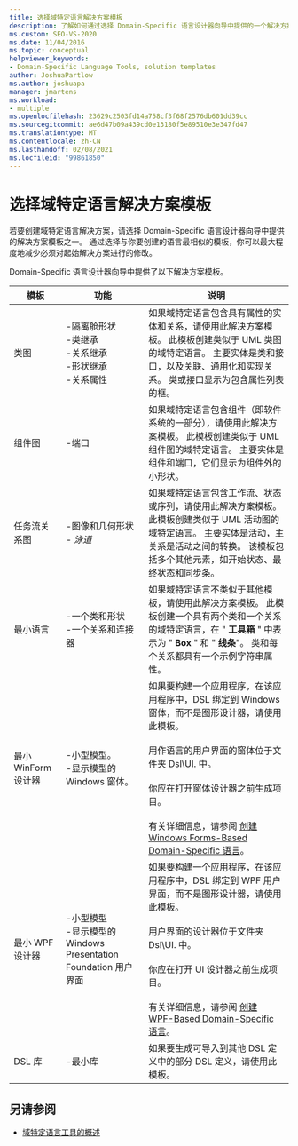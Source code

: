 ```yaml
---
title: 选择域特定语言解决方案模板
description: 了解如何通过选择 Domain-Specific 语言设计器向导中提供的一个解决方案模板来创建域特定语言解决方案。
ms.custom: SEO-VS-2020
ms.date: 11/04/2016
ms.topic: conceptual
helpviewer_keywords:
- Domain-Specific Language Tools, solution templates
author: JoshuaPartlow
ms.author: joshuapa
manager: jmartens
ms.workload:
- multiple
ms.openlocfilehash: 23629c2503fd14a758cf3f68f2576db601dd39cc
ms.sourcegitcommit: ae6d47b09a439cd0e13180f5e89510e3e347fd47
ms.translationtype: MT
ms.contentlocale: zh-CN
ms.lasthandoff: 02/08/2021
ms.locfileid: "99861850"
---
```

# <a name="choosing-a-domain-specific-language-solution-template"></a>选择域特定语言解决方案模板
若要创建域特定语言解决方案，请选择 Domain-Specific 语言设计器向导中提供的解决方案模板之一。 通过选择与你要创建的语言最相似的模板，你可以最大程度地减少必须对起始解决方案进行的修改。

 Domain-Specific 语言设计器向导中提供了以下解决方案模板。

|模板|功能|说明|
|-|-|-|
|类图|-隔离舱形状<br />-类继承<br />-关系继承<br />-形状继承<br />-关系属性|如果域特定语言包含具有属性的实体和关系，请使用此解决方案模板。 此模板创建类似于 UML 类图的域特定语言。 主要实体是类和接口，以及关联、通用化和实现关系。 类或接口显示为包含属性列表的框。|
|组件图|-端口|如果域特定语言包含组件（即软件系统的一部分），请使用此解决方案模板。 此模板创建类似于 UML 组件图的域特定语言。 主要实体是组件和端口，它们显示为组件外的小形状。|
|任务流关系图|-图像和几何形状<br />-   *泳道*|如果域特定语言包含工作流、状态或序列，请使用此解决方案模板。 此模板创建类似于 UML 活动图的域特定语言。 主要实体是活动，主关系是活动之间的转换。 该模板包括多个其他元素，如开始状态、最终状态和同步条。|
|最小语言|-一个类和形状<br />-一个关系和连接器|如果域特定语言不类似于其他模板，请使用此解决方案模板。 此模板创建一个具有两个类和一个关系的域特定语言，在 " **工具箱** " 中表示为 " **Box** " 和 " **线条**"。 类和每个关系都具有一个示例字符串属性。|
|最小 WinForm 设计器|-小型模型。<br />-显示模型的 Windows 窗体。|如果要构建一个应用程序，在该应用程序中，DSL 绑定到 Windows 窗体，而不是图形设计器，请使用此模板。<br /><br /> 用作语言的用户界面的窗体位于文件夹 Dsl\UI. 中。<br /><br /> 你应在打开窗体设计器之前生成项目。<br /><br /> 有关详细信息，请参阅 [创建 Windows Forms-Based Domain-Specific 语言](../modeling/creating-a-windows-forms-based-domain-specific-language.md)。|
|最小 WPF 设计器|-小型模型<br />-显示模型的 Windows Presentation Foundation 用户界面|如果要构建一个应用程序，在该应用程序中，DSL 绑定到 WPF 用户界面，而不是图形设计器，请使用此模板。<br /><br /> 用户界面的设计器位于文件夹 Dsl\UI. 中。<br /><br /> 你应在打开 UI 设计器之前生成项目。<br /><br /> 有关详细信息，请参阅 [创建 WPF-Based Domain-Specific 语言](../modeling/creating-a-wpf-based-domain-specific-language.md)。|
|DSL 库|-最小库|如果要生成可导入到其他 DSL 定义中的部分 DSL 定义，请使用此模板。|

## <a name="see-also"></a>另请参阅

- [域特定语言工具的概述](../modeling/overview-of-domain-specific-language-tools.md)
